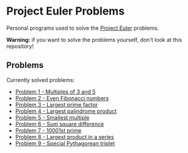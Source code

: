 Project Euler Problems
======================

Personal programs used to solve the [Project Euler](http://projecteuler.net/) problems.

**Warning:** if you want to solve the problems yourself, don't look at this repository!

## Problems ##

Currently solved problems:

* [Problem 1 - Multiples of 3 and 5](http://projecteuler.net/problem=1)
* [Problem 2 - Even Fibonacci numbers](http://projecteuler.net/problem=2)
* [Problem 3 - Largest prime factor](http://projecteuler.net/problem=3)
* [Problem 4 - Largest palindrome product](http://projecteuler.net/problem=4)
* [Problem 5 - Smallest multiple](http://projecteuler.net/problem=5)
* [Problem 6 - Sum square difference](http://projecteuler.net/problem=6)
* [Problem 7 - 10001st prime](http://projecteuler.net/problem=7)
* [Problem 8 - Largest product in a series](http://projecteuler.net/problem=8)
* [Problem 9 - Special Pythagorean triplet](http://projecteuler.net/problem=9)
